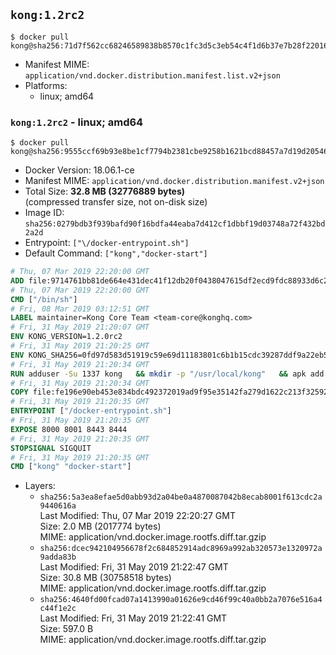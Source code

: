 ## `kong:1.2rc2`

```console
$ docker pull kong@sha256:71d7f562cc68246589838b8570c1fc3d5c3eb54c4f1d6b37e7b28f2201659d0f
```

-	Manifest MIME: `application/vnd.docker.distribution.manifest.list.v2+json`
-	Platforms:
	-	linux; amd64

### `kong:1.2rc2` - linux; amd64

```console
$ docker pull kong@sha256:9555ccf69b93e8be1cf7794b2381cbe9258b1621bcd88457a7d19d205467d0dc
```

-	Docker Version: 18.06.1-ce
-	Manifest MIME: `application/vnd.docker.distribution.manifest.v2+json`
-	Total Size: **32.8 MB (32776889 bytes)**  
	(compressed transfer size, not on-disk size)
-	Image ID: `sha256:0279bdb3f939bafd90f16bdfa44eaba7d412cf1dbbf19d03748a72f432bd2a2d`
-	Entrypoint: `["\/docker-entrypoint.sh"]`
-	Default Command: `["kong","docker-start"]`

```dockerfile
# Thu, 07 Mar 2019 22:20:00 GMT
ADD file:9714761bb81de664e431dec41f12db20f0438047615df2ecd9fdc88933d6c20f in / 
# Thu, 07 Mar 2019 22:20:00 GMT
CMD ["/bin/sh"]
# Fri, 08 Mar 2019 03:12:51 GMT
LABEL maintainer=Kong Core Team <team-core@konghq.com>
# Fri, 31 May 2019 21:20:07 GMT
ENV KONG_VERSION=1.2.0rc2
# Fri, 31 May 2019 21:20:25 GMT
ENV KONG_SHA256=0fd97d583d51919c59e69d11183801c6b1b15cdc39287ddf9a22eb5b6639effd
# Fri, 31 May 2019 21:20:34 GMT
RUN adduser -Su 1337 kong 	&& mkdir -p "/usr/local/kong" 	&& apk add --no-cache --virtual .build-deps wget tar ca-certificates 	&& apk add --no-cache libgcc openssl pcre perl tzdata curl libcap su-exec 	&& wget -O kong.tar.gz "https://bintray.com/kong/kong-alpine-tar/download_file?file_path=kong-$KONG_VERSION.apk.tar.gz" 	&& echo "$KONG_SHA256 *kong.tar.gz" | sha256sum -c - 	&& tar -xzf kong.tar.gz -C /tmp 	&& rm -f kong.tar.gz 	&& cp -R /tmp/usr / 	&& rm -rf /tmp/usr 	&& cp -R /tmp/etc / 	&& rm -rf /tmp/etc 	&& apk del .build-deps 	&& chown -R kong:0 /usr/local/kong 	&& chmod -R g=u /usr/local/kong
# Fri, 31 May 2019 21:20:34 GMT
COPY file:fe196e90eb453e834bdc492372019ad9f95e35142fa279d1622c213f32592fe9 in /docker-entrypoint.sh 
# Fri, 31 May 2019 21:20:35 GMT
ENTRYPOINT ["/docker-entrypoint.sh"]
# Fri, 31 May 2019 21:20:35 GMT
EXPOSE 8000 8001 8443 8444
# Fri, 31 May 2019 21:20:35 GMT
STOPSIGNAL SIGQUIT
# Fri, 31 May 2019 21:20:35 GMT
CMD ["kong" "docker-start"]
```

-	Layers:
	-	`sha256:5a3ea8efae5d0abb93d2a04be0a4870087042b8ecab8001f613cdc2a9440616a`  
		Last Modified: Thu, 07 Mar 2019 22:20:27 GMT  
		Size: 2.0 MB (2017774 bytes)  
		MIME: application/vnd.docker.image.rootfs.diff.tar.gzip
	-	`sha256:dcec942104956678f2c684852914adc8969a992ab320573e1320972a9adda83b`  
		Last Modified: Fri, 31 May 2019 21:22:47 GMT  
		Size: 30.8 MB (30758518 bytes)  
		MIME: application/vnd.docker.image.rootfs.diff.tar.gzip
	-	`sha256:4640fd00fcad07a1413990a01626e9cd46f99c40a0bb2a7076e516a4c44f1e2c`  
		Last Modified: Fri, 31 May 2019 21:22:41 GMT  
		Size: 597.0 B  
		MIME: application/vnd.docker.image.rootfs.diff.tar.gzip
